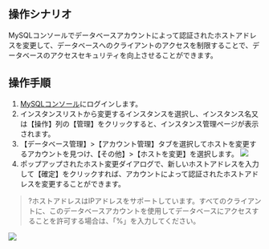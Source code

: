 ## 操作シナリオ
MySQLコンソールでデータベースアカウントによって認証されたホストアドレスを変更して、データベースへのクライアントのアクセスを制限することで、データベースのアクセスセキュリティを向上させることができます。

## 操作手順
1. [MySQLコンソール](https://console.cloud.tencent.com/cdb)にログインします。
2. インスタンスリストから変更するインスタンスを選択し、インスタンス名又は【操作】列の【管理】をクリックすると、インスタンス管理ページが表示されます。
3. 【データベース管理】>【アカウント管理】タブを選択してホストを変更するアカウントを見つけ、【その他】>【ホストを変更】を選択します。
![](https://main.qcloudimg.com/raw/9f6a4add3bde860cde8c9565f4f0a3d5.png)
4. ポップアップされたホスト変更ダイアログで、新しいホストアドレスを入力して【確定】をクリックすれば、アカウントによって認証されたホストアドレスを変更することができます。
>?ホストアドレスはIPアドレスをサポートしています。すべてのクライアントに、このデータベースアカウントを使用してデータベースにアクセスすることを許可する場合は、「%」を入力してください。
>
![](https://main.qcloudimg.com/raw/113ed501aa7687c9812da29e9314daeb.png)


